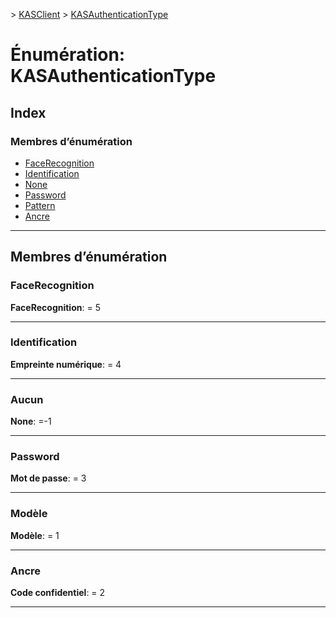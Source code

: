 [](../README.md) > [KASClient](../modules/kasclient.md) > [KASAuthenticationType](../enums/kasclient.kasauthenticationtype.md)

# <a name="enumeration-kasauthenticationtype"></a>Énumération: KASAuthenticationType

## <a name="index"></a>Index

### <a name="enumeration-members"></a>Membres d’énumération

* [FaceRecognition](kasclient.kasauthenticationtype.md#facerecognition)
* [Identification](kasclient.kasauthenticationtype.md#fingerprint)
* [None](kasclient.kasauthenticationtype.md#none)
* [Password](kasclient.kasauthenticationtype.md#password)
* [Pattern](kasclient.kasauthenticationtype.md#pattern)
* [Ancre](kasclient.kasauthenticationtype.md#pin)

---

## <a name="enumeration-members"></a>Membres d’énumération

<a id="facerecognition"></a>

###  <a name="facerecognition"></a>FaceRecognition

**FaceRecognition**: = 5

___
<a id="fingerprint"></a>

###  <a name="fingerprint"></a>Identification

**Empreinte numérique**: = 4

___
<a id="none"></a>

###  <a name="none"></a>Aucun

**None**: =-1

___
<a id="password"></a>

###  <a name="password"></a>Password

**Mot de passe**: = 3

___
<a id="pattern"></a>

###  <a name="pattern"></a>Modèle

**Modèle**: = 1

___
<a id="pin"></a>

###  <a name="pin"></a>Ancre

**Code confidentiel**: = 2

___

